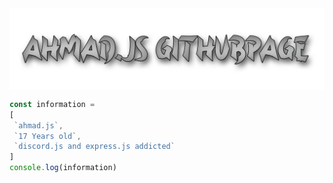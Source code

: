 <a>
  <img align="center" src="banner.png" />
</a>

```js
const information = 
[
 `ahmad.js`,
 `17 Years old`,
 `discord.js and express.js addicted`
]
console.log(information)





